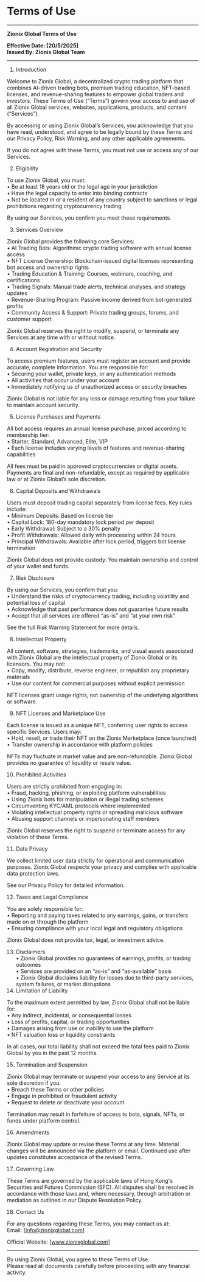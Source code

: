 # Terms of Use

***

**Zionix Global Terms of Use**

**Effective Date: \[20/5/2025]**\
**Issued By: Zionix Global Team**

***

1. Introduction

Welcome to Zionix Global, a decentralized crypto trading platform that combines AI-driven trading bots, premium trading education, NFT-based licenses, and revenue-sharing features to empower global traders and investors. These Terms of Use (“Terms”) govern your access to and use of all Zionix Global services, websites, applications, products, and content (“Services”).

By accessing or using Zionix Global’s Services, you acknowledge that you have read, understood, and agree to be legally bound by these Terms and our Privacy Policy, Risk Warning, and any other applicable agreements.

If you do not agree with these Terms, you must not use or access any of our Services.

2. Eligibility

To use Zionix Global, you must:\
• Be at least 18 years old or the legal age in your jurisdiction\
• Have the legal capacity to enter into binding contracts\
• Not be located in or a resident of any country subject to sanctions or legal prohibitions regarding cryptocurrency trading

By using our Services, you confirm you meet these requirements.

3. Services Overview

Zionix Global provides the following core Services:\
• AI Trading Bots: Algorithmic crypto trading software with annual license access\
• NFT License Ownership: Blockchain-issued digital licenses representing bot access and ownership rights\
• Trading Education & Training: Courses, webinars, coaching, and certifications\
• Trading Signals: Manual trade alerts, technical analyses, and strategy updates\
• Revenue-Sharing Program: Passive income derived from bot-generated profits\
• Community Access & Support: Private trading groups, forums, and customer support

Zionix Global reserves the right to modify, suspend, or terminate any Services at any time with or without notice.

4. Account Registration and Security

To access premium features, users must register an account and provide accurate, complete information. You are responsible for:\
• Securing your wallet, private keys, or any authentication methods\
• All activities that occur under your account\
• Immediately notifying us of unauthorized access or security breaches

Zionix Global is not liable for any loss or damage resulting from your failure to maintain account security.

5. License Purchases and Payments

All bot access requires an annual license purchase, priced according to membership tier:\
• Starter, Standard, Advanced, Elite, VIP\
• Each license includes varying levels of features and revenue-sharing capabilities

All fees must be paid in approved cryptocurrencies or digital assets. Payments are final and non-refundable, except as required by applicable law or at Zionix Global’s sole discretion.

6. Capital Deposits and Withdrawals

Users must deposit trading capital separately from license fees. Key rules include:\
• Minimum Deposits: Based on license tier\
• Capital Lock: 180-day mandatory lock period per deposit\
• Early Withdrawal: Subject to a 30% penalty\
• Profit Withdrawals: Allowed daily with processing within 24 hours\
• Principal Withdrawals: Available after lock period, triggers bot license termination

Zionix Global does not provide custody. You maintain ownership and control of your wallet and funds.

7. Risk Disclosure

By using our Services, you confirm that you:\
• Understand the risks of cryptocurrency trading, including volatility and potential loss of capital\
• Acknowledge that past performance does not guarantee future results\
• Accept that all services are offered “as-is” and “at your own risk”

See the full Risk Warning Statement for more details.

8. Intellectual Property

All content, software, strategies, trademarks, and visual assets associated with Zionix Global are the intellectual property of Zionix Global or its licensors. You may not:\
• Copy, modify, distribute, reverse engineer, or republish any proprietary materials\
• Use our content for commercial purposes without explicit permission

NFT licenses grant usage rights, not ownership of the underlying algorithms or software.

9. NFT Licenses and Marketplace Use

Each license is issued as a unique NFT, conferring user rights to access specific Services. Users may:\
• Hold, resell, or trade their NFT on the Zionix Marketplace (once launched)\
• Transfer ownership in accordance with platform policies

NFTs may fluctuate in market value and are non-refundable. Zionix Global provides no guarantee of liquidity or resale value.

10. Prohibited Activities

Users are strictly prohibited from engaging in:\
• Fraud, hacking, phishing, or exploiting platform vulnerabilities\
• Using Zionix bots for manipulation or illegal trading schemes\
• Circumventing KYC/AML protocols where implemented\
• Violating intellectual property rights or spreading malicious software\
• Abusing support channels or impersonating staff members

Zionix Global reserves the right to suspend or terminate access for any violation of these Terms.

11. Data Privacy

We collect limited user data strictly for operational and communication purposes. Zionix Global respects your privacy and complies with applicable data protection laws.

See our Privacy Policy for detailed information.

12. Taxes and Legal Compliance

You are solely responsible for:\
• Reporting and paying taxes related to any earnings, gains, or transfers made on or through the platform\
• Ensuring compliance with your local legal and regulatory obligations

Zionix Global does not provide tax, legal, or investment advice.

13. Disclaimers\
    • Zionix Global provides no guarantees of earnings, profits, or trading outcomes\
    • Services are provided on an “as-is” and “as-available” basis\
    • Zionix Global disclaims liability for losses due to third-party services, system failures, or market disruptions
14. Limitation of Liability

To the maximum extent permitted by law, Zionix Global shall not be liable for:\
• Any indirect, incidental, or consequential losses\
• Loss of profits, capital, or trading opportunities\
• Damages arising from use or inability to use the platform\
• NFT valuation loss or liquidity constraints

In all cases, our total liability shall not exceed the total fees paid to Zionix Global by you in the past 12 months.

15. Termination and Suspension

Zionix Global may terminate or suspend your access to any Service at its sole discretion if you:\
• Breach these Terms or other policies\
• Engage in prohibited or fraudulent activity\
• Request to delete or deactivate your account

Termination may result in forfeiture of access to bots, signals, NFTs, or funds under platform control.

16. Amendments

Zionix Global may update or revise these Terms at any time. Material changes will be announced via the platform or email. Continued use after updates constitutes acceptance of the revised Terms.

17. Governing Law

These Terms are governed by the applicable laws of Hong Kong's Securities and Futures Commission (SFC). All disputes shall be resolved in accordance with those laws and, where necessary, through arbitration or mediation as outlined in our Dispute Resolution Policy.

18. Contact Us

For any questions regarding these Terms, you may contact us at:\
Email: \[Info@zionixglobal.com]

Official Website: \[www.zionixglobal.com]

***

By using Zionix Global, you agree to these Terms of Use.\
Please read all documents carefully before proceeding with any financial activity.
